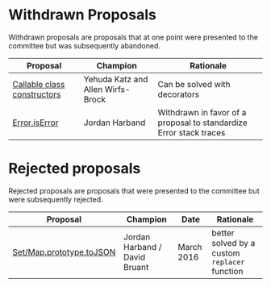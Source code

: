 # Withdrawn Proposals

Withdrawn proposals are proposals that at one point were presented to the committee but was subsequently abandoned.

| Proposal | Champion | Rationale |
|----------|----------|-----------|
|[Callable class constructors](https://github.com/tc39/ecma262/blob/master/workingdocs/callconstructor.md) | Yehuda Katz and Allen Wirfs-Brock | Can be solved with decorators |
| [Error.isError](https://github.com/ljharb/proposal-is-error) | Jordan Harband | Withdrawn in favor of a proposal to standardize Error stack traces |

# Rejected proposals

Rejected proposals are proposals that were presented to the committee but were subsequently rejected.

| Proposal | Champion | Date | Rationale |
|----------|----------|------|-----------|
| [Set/Map.prototype.toJSON](https://github.com/DavidBruant/Map-Set.prototype.toJSON) | Jordan Harband / David Bruant | March 2016 | better solved by a custom `replacer` function

